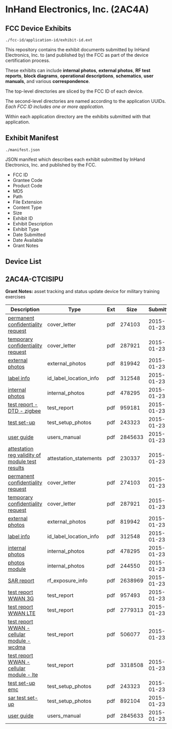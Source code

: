 # InHand Electronics, Inc. (2AC4A)
## FCC Device Exhibits

```
./fcc-id/application-id/exhibit-id.ext
```

This repository contains the exhibit documents submitted by InHand Electronics, Inc. to (and published by) the FCC as part of the device certification process.

These exhibits can include **internal photos**, **external photos**, **RF test reports**, **block diagrams**, **operational descriptions**, **schematics**, **user manuals**, and various **correspondence**.

The top-level directories are sliced by the FCC ID of each device.

The second-level directories are named according to the application UUIDs. *Each FCC ID includes one or more application.*

Within each application directory are the exhibits submitted with that application. 

## Exhibit Manifest

```
./manifest.json
```

JSON manifest which describes each exhibit submitted by InHand Electronics, Inc. and published by the FCC.

- FCC ID
- Grantee Code
- Product Code
- MD5
- Path
- File Extension
- Content Type
- Size
- Exhibit ID
- Exhibit Description
- Exhibit Type
- Date Submitted
- Date Available
- Grant Notes

## Device List
## 2AC4A-CTCISIPU
**Grant Notes:** asset tracking and status update device for military training exercises

| Description | Type | Ext | Size | Submitted | Available |
| ----------- | ---- | --- | ---- | --------- | --------- |
| [permanent confidentiality request](2AC4A-CTCISIPU/f830b8f409cb53083c6754c95200c6d2/2512986.pdf) | cover_letter | pdf | 274103 | 2015-01-23 | 2015-01-23 |
| [temporary confidentiality request](2AC4A-CTCISIPU/f830b8f409cb53083c6754c95200c6d2/2512987.pdf) | cover_letter | pdf | 287921 | 2015-01-23 | 2015-01-23 |
| [external photos](2AC4A-CTCISIPU/f830b8f409cb53083c6754c95200c6d2/2512998.pdf) | external_photos | pdf | 819942 | 2015-01-23 | 2015-07-21 |
| [label info](2AC4A-CTCISIPU/f830b8f409cb53083c6754c95200c6d2/2513004.pdf) | id_label_location_info | pdf | 312548 | 2015-01-23 | 2015-01-23 |
| [internal photos](2AC4A-CTCISIPU/f830b8f409cb53083c6754c95200c6d2/2512999.pdf) | internal_photos | pdf | 478295 | 2015-01-23 | 2015-07-21 |
| [test report - DTD - zigbee](2AC4A-CTCISIPU/f830b8f409cb53083c6754c95200c6d2/2513021.pdf) | test_report | pdf | 959181 | 2015-01-23 | 2015-01-23 |
| [test set-up](2AC4A-CTCISIPU/f830b8f409cb53083c6754c95200c6d2/2513002.pdf) | test_setup_photos | pdf | 243323 | 2015-01-23 | 2015-07-21 |
| [user guide](2AC4A-CTCISIPU/f830b8f409cb53083c6754c95200c6d2/2513001.pdf) | users_manual | pdf | 2845633 | 2015-01-23 | 2015-07-21 |
| [attestation reg validity of module test results](2AC4A-CTCISIPU/b70018e2844356b6b0b67f1373641479/2512988.pdf) | attestation_statements | pdf | 230337 | 2015-01-23 | 2015-01-23 |
| [permanent confidentiality request](2AC4A-CTCISIPU/b70018e2844356b6b0b67f1373641479/2512986.pdf) | cover_letter | pdf | 274103 | 2015-01-23 | 2015-01-23 |
| [temporary confidentiality request](2AC4A-CTCISIPU/b70018e2844356b6b0b67f1373641479/2512987.pdf) | cover_letter | pdf | 287921 | 2015-01-23 | 2015-01-23 |
| [external photos](2AC4A-CTCISIPU/b70018e2844356b6b0b67f1373641479/2512998.pdf) | external_photos | pdf | 819942 | 2015-01-23 | 2015-07-21 |
| [label info](2AC4A-CTCISIPU/b70018e2844356b6b0b67f1373641479/2513004.pdf) | id_label_location_info | pdf | 312548 | 2015-01-23 | 2015-01-23 |
| [internal photos](2AC4A-CTCISIPU/b70018e2844356b6b0b67f1373641479/2512999.pdf) | internal_photos | pdf | 478295 | 2015-01-23 | 2015-07-21 |
| [photos module](2AC4A-CTCISIPU/b70018e2844356b6b0b67f1373641479/2513000.pdf) | internal_photos | pdf | 244550 | 2015-01-23 | 2015-07-21 |
| [SAR report](2AC4A-CTCISIPU/b70018e2844356b6b0b67f1373641479/2513009.pdf) | rf_exposure_info | pdf | 2638969 | 2015-01-23 | 2015-01-23 |
| [test report WWAN 3G](2AC4A-CTCISIPU/b70018e2844356b6b0b67f1373641479/2513005.pdf) | test_report | pdf | 957493 | 2015-01-23 | 2015-01-23 |
| [test report WWAN LTE](2AC4A-CTCISIPU/b70018e2844356b6b0b67f1373641479/2513006.pdf) | test_report | pdf | 2779313 | 2015-01-23 | 2015-01-23 |
| [test report WWAN - cellular module - wcdma](2AC4A-CTCISIPU/b70018e2844356b6b0b67f1373641479/2513007.pdf) | test_report | pdf | 506077 | 2015-01-23 | 2015-01-23 |
| [test report WWAN - cellular module - lte](2AC4A-CTCISIPU/b70018e2844356b6b0b67f1373641479/2513008.pdf) | test_report | pdf | 3318508 | 2015-01-23 | 2015-01-23 |
| [test set-up emc](2AC4A-CTCISIPU/b70018e2844356b6b0b67f1373641479/2513002.pdf) | test_setup_photos | pdf | 243323 | 2015-01-23 | 2015-07-21 |
| [sar test set-up](2AC4A-CTCISIPU/b70018e2844356b6b0b67f1373641479/2513003.pdf) | test_setup_photos | pdf | 892104 | 2015-01-23 | 2015-07-21 |
| [user guide](2AC4A-CTCISIPU/b70018e2844356b6b0b67f1373641479/2513001.pdf) | users_manual | pdf | 2845633 | 2015-01-23 | 2015-07-21 |
